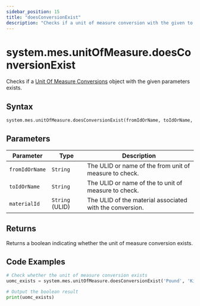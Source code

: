 ```yaml
---
sidebar_position: 15
title: "doesConversionExist"
description: "Checks if a unit of measure conversion with the given to and from unit of measures and the material ID exists."
---
```


# system.mes.unitOfMeasure.doesConversionExist

Checks if a [Unit Of Measure Conversions](../../data-model/utility-models/unit-of-measure-model/unit-of-measure-conversion) object with the given parameters exists.

## Syntax

```python
system.mes.unitOfMeasure.doesConversionExist(fromIdOrName, toIdOrName, materialId)
```

## Parameters

| Parameter      | Type            | Description                                              |
| -------------- | --------------- | -------------------------------------------------------- |
| `fromIdOrName` | `String`        | The ULID or name of the from unit of measure to check.   |
| `toIdOrName`   | `String`        | The ULID or name of the to unit of measure to check.     |
| `materialId`   | `String` (ULID) | The ULID of the material associated with the conversion. |

## Returns

Returns a boolean indicating whether the unit of measure conversion exists.

## Code Examples

```python
# Check whether the unit of measure conversion exists
uomc_exists = system.mes.unitOfMeasure.doesConversionExist('Pound', 'Kilogram', '01JCH3TP3Y-4B080WHN-MSR8RVP5')

# Output the boolean result
print(uomc_exists)
```

